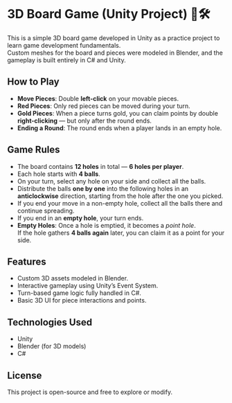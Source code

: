 # 3D Board Game (Unity Project) 🎲🛠️

This is a simple 3D board game developed in Unity as a practice project to learn game development fundamentals.  
Custom meshes for the board and pieces were modeled in Blender, and the gameplay is built entirely in C# and Unity.

## How to Play
- **Move Pieces**: Double **left-click** on your movable pieces.
- **Red Pieces**: Only red pieces can be moved during your turn.
- **Gold Pieces**: When a piece turns gold, you can claim points by double **right-clicking** — but only after the round ends.
- **Ending a Round**: The round ends when a player lands in an empty hole.

## Game Rules
- The board contains **12 holes** in total — **6 holes per player**.
- Each hole starts with **4 balls**.
- On your turn, select any hole on your side and collect all the balls.
- Distribute the balls **one by one** into the following holes in an **anticlockwise** direction, starting from the hole after the one you picked.
- If you end your move in a non-empty hole, collect all the balls there and continue spreading.
- If you end in an **empty hole**, your turn ends.
- **Empty Holes**: Once a hole is emptied, it becomes a *point hole*.  
  If the hole gathers **4 balls again** later, you can claim it as a point for your side.

## Features
- Custom 3D assets modeled in Blender.
- Interactive gameplay using Unity’s Event System.
- Turn-based game logic fully handled in C#.
- Basic 3D UI for piece interactions and points.

## Technologies Used
- Unity
- Blender (for 3D models)
- C#

## License
This project is open-source and free to explore or modify.

